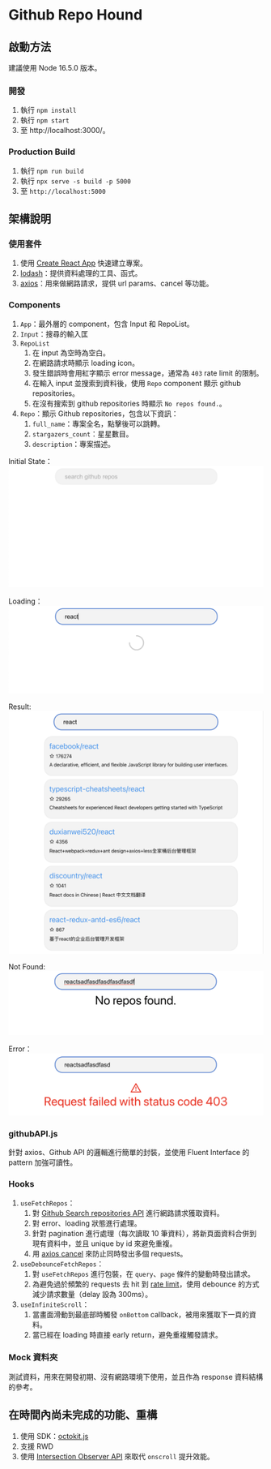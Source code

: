 # Github Repo Hound

## 啟動方法

建議使用 Node 16.5.0 版本。

### 開發

1. 執行 `npm install`
2. 執行 `npm start`
3. 至 http://localhost:3000/。

### Production Build

1. 執行 `npm run build`
2. 執行 `npx serve -s build -p 5000`
3. 至 `http://localhost:5000`

## 架構說明

### 使用套件

1. 使用 [Create React App](https://github.com/facebook/create-react-app) 快速建立專案。
2. [lodash](https://lodash.com/)：提供資料處理的工具、函式。
3. [axios](https://axios-http.com/)：用來做網路請求，提供 url params、cancel 等功能。

### Components

1. `App`：最外層的 component，包含 Input 和 RepoList。
2. `Input`：搜尋的輸入匡
3. `RepoList`
   1. 在 input 為空時為空白。
   2. 在網路請求時顯示 loading icon。
   3. 發生錯誤時會用紅字顯示 error message，通常為 `403` rate limit 的限制。
   4. 在輸入 input 並搜索到資料後，使用 `Repo` component 顯示 github repositories。
   5. 在沒有搜索到 github repositories 時顯示 `No repos found.`。
4. `Repo`：顯示 Github repositories，包含以下資訊：
   1. `full_name`：專案全名，點擊後可以跳轉。
   2. `stargazers_count`：星星數目。
   3. `description`：專案描述。

Initial State：
![initial](docs/images/initial.png)

Loading：
![loading](docs/images/loading.png)

Result:
![result](docs/images/result.png)

Not Found:
![not found](docs/images/not-found.png)

Error：
![error](docs/images/error.png)

### githubAPI.js

針對 axios、Github API 的邏輯進行簡單的封裝，並使用 Fluent Interface 的 pattern 加強可讀性。

### Hooks

1. `useFetchRepos`：
   1. 對 [Github Search repositories API](https://developer.github.com/v3/search/#search-repositories) 進行網路請求獲取資料。
   2. 對 error、loading 狀態進行處理。
   3. 針對 pagination 進行處理（每次讀取 10 筆資料），將新頁面資料合併到現有資料中，並且 unique by id 來避免重複。
   4. 用 [axios cancel](https://axios-http.com/docs/cancellation) 來防止同時發出多個 requests。
2. `useDebounceFetchRepos`：
   1. 對 `useFetchRepos` 進行包裝，在 `query`、`page` 條件的變動時發出請求。
   2. 為避免過於頻繁的 requests 去 hit 到 [rate limit](https://docs.github.com/en/rest/reference/search#rate-limit)，使用 debounce 的方式減少請求數量（delay 設為 300ms）。
3. `useInfiniteScroll`：
   1. 當畫面滑動到最底部時觸發 `onBottom` callback，被用來獲取下一頁的資料。
   2. 當已經在 loading 時直接 early return，避免重複觸發請求。

### Mock 資料夾

測試資料，用來在開發初期、沒有網路環境下使用，並且作為 response 資料結構的參考。

## 在時間內尚未完成的功能、重構

1. 使用 SDK：[octokit.js](https://github.com/octokit/octokit.js)
2. 支援 RWD
3. 使用 [Intersection Observer API](https://developer.mozilla.org/en-US/docs/Web/API/Intersection_Observer_API) 來取代 `onscroll` 提升效能。
